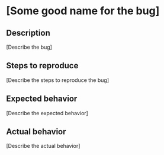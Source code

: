 # [Some good name for the bug]

## Description
[Describe the bug]
## Steps to reproduce
[Describe the steps to reproduce the bug]
## Expected behavior
[Describe the expected behavior]
## Actual behavior
[Describe the actual behavior]
